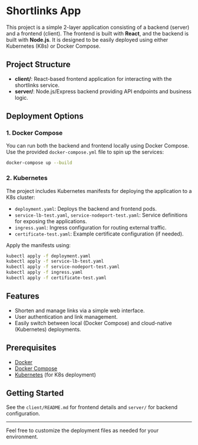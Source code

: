 # Shortlinks App

This project is a simple 2-layer application consisting of a backend (server) and a frontend (client). The frontend is built with **React**, and the backend is built with **Node.js**. It is designed to be easily deployed using either Kubernetes (K8s) or Docker Compose.

## Project Structure

- **client/**: React-based frontend application for interacting with the shortlinks service.
- **server/**: Node.js/Express backend providing API endpoints and business logic.

## Deployment Options

### 1. Docker Compose

You can run both the backend and frontend locally using Docker Compose. Use the provided `docker-compose.yml` file to spin up the services:

```sh
docker-compose up --build
```

### 2. Kubernetes

The project includes Kubernetes manifests for deploying the application to a K8s cluster:
- `deployment.yaml`: Deploys the backend and frontend pods.
- `service-lb-test.yaml`, `service-nodeport-test.yaml`: Service definitions for exposing the applications.
- `ingress.yaml`: Ingress configuration for routing external traffic.
- `certificate-test.yaml`: Example certificate configuration (if needed).

Apply the manifests using:

```sh
kubectl apply -f deployment.yaml
kubectl apply -f service-lb-test.yaml
kubectl apply -f service-nodeport-test.yaml
kubectl apply -f ingress.yaml
kubectl apply -f certificate-test.yaml
```

## Features
- Shorten and manage links via a simple web interface.
- User authentication and link management.
- Easily switch between local (Docker Compose) and cloud-native (Kubernetes) deployments.

## Prerequisites
- [Docker](https://www.docker.com/)
- [Docker Compose](https://docs.docker.com/compose/)
- [Kubernetes](https://kubernetes.io/) (for K8s deployment)

## Getting Started
See the `client/README.md` for frontend details and `server/` for backend configuration.

---

Feel free to customize the deployment files as needed for your environment.
